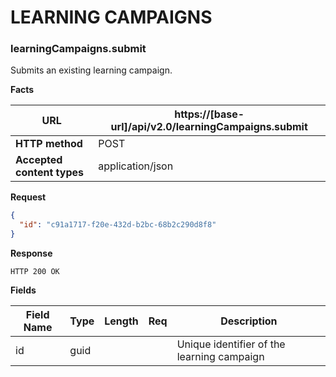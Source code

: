 ﻿**LEARNING CAMPAIGNS**
====================== 

### learningCampaigns.submit

Submits an existing learning campaign.

**Facts**

| **URL**                    | https://[base-url]/api/v2.0/learningCampaigns.submit |
|----------------------------|------------------------------------------------------|
| **HTTP method**            | POST                                                 |
| **Accepted content types** | application/json                                     |

**Request**

```json
{
  "id": "c91a1717-f20e-432d-b2bc-68b2c290d8f8"
}
```

**Response**

```text
HTTP 200 OK
```

**Fields**

| **Field Name**  | **Type** | **Length** | **Req** | **Description**                                                        |
|-----------------|----------|------------|---------|------------------------------------------------------------------------|
| id              | guid     |            |         | Unique identifier of the learning campaign                             |
